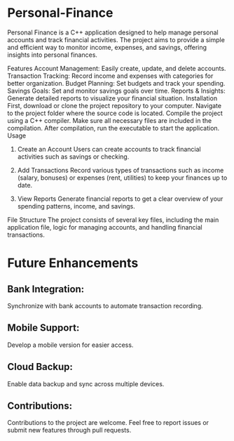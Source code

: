 # Personal-Finance
Personal Finance is a C++ application designed to help manage personal accounts and track financial activities. The project aims to provide a simple and efficient way to monitor income, expenses, and savings, offering insights into personal finances.

Features
Account Management: Easily create, update, and delete accounts.
Transaction Tracking: Record income and expenses with categories for better organization.
Budget Planning: Set budgets and track your spending.
Savings Goals: Set and monitor savings goals over time.
Reports & Insights: Generate detailed reports to visualize your financial situation.
Installation
First, download or clone the project repository to your computer.
Navigate to the project folder where the source code is located.
Compile the project using a C++ compiler. Make sure all necessary files are included in the compilation.
After compilation, run the executable to start the application.
Usage
1. Create an Account
Users can create accounts to track financial activities such as savings or checking.

2. Add Transactions
Record various types of transactions such as income (salary, bonuses) or expenses (rent, utilities) to keep your finances up to date.

3. View Reports
Generate financial reports to get a clear overview of your spending patterns, income, and savings.

File Structure
The project consists of several key files, including the main application file, logic for managing accounts, and handling financial transactions.

# Future Enhancements
## Bank Integration:
Synchronize with bank accounts to automate transaction recording.
## Mobile Support:
Develop a mobile version for easier access.
## Cloud Backup:
Enable data backup and sync across multiple devices.
## Contributions:
Contributions to the project are welcome. Feel free to report issues or submit new features through pull requests.
